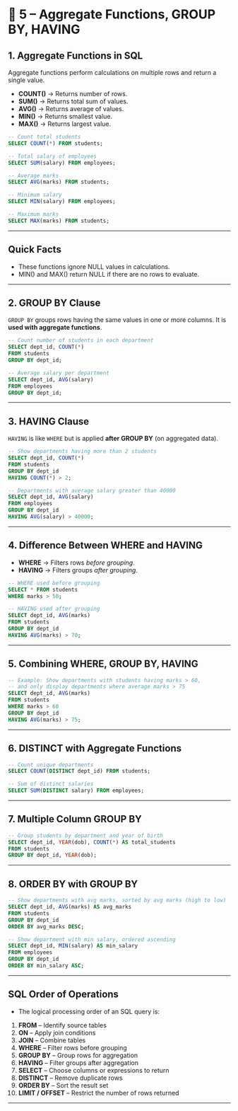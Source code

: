 # 📘 5 – Aggregate Functions, GROUP BY, HAVING

## 1. Aggregate Functions in SQL

Aggregate functions perform calculations on multiple rows and return a single value.

* **COUNT()** → Returns number of rows.
* **SUM()** → Returns total sum of values.
* **AVG()** → Returns average of values.
* **MIN()** → Returns smallest value.
* **MAX()** → Returns largest value.

```sql
-- Count total students
SELECT COUNT(*) FROM students;

-- Total salary of employees
SELECT SUM(salary) FROM employees;

-- Average marks
SELECT AVG(marks) FROM students;

-- Minimum salary
SELECT MIN(salary) FROM employees;

-- Maximum marks
SELECT MAX(marks) FROM students;
```
---
## Quick Facts
- These functions ignore NULL values in calculations.
- MIN() and MAX() return NULL if there are no rows to evaluate.

---

## 2. GROUP BY Clause

`GROUP BY` groups rows having the same values in one or more columns.
It is **used with aggregate functions**.

```sql
-- Count number of students in each department
SELECT dept_id, COUNT(*) 
FROM students
GROUP BY dept_id;

-- Average salary per department
SELECT dept_id, AVG(salary)
FROM employees
GROUP BY dept_id;
```

---

## 3. HAVING Clause

`HAVING` is like `WHERE` but is applied **after GROUP BY** (on aggregated data).

```sql
-- Show departments having more than 2 students
SELECT dept_id, COUNT(*)
FROM students
GROUP BY dept_id
HAVING COUNT(*) > 2;

-- Departments with average salary greater than 40000
SELECT dept_id, AVG(salary)
FROM employees
GROUP BY dept_id
HAVING AVG(salary) > 40000;
```

---

## 4. Difference Between WHERE and HAVING

* **WHERE** → Filters rows *before grouping*.
* **HAVING** → Filters groups *after grouping*.

```sql
-- WHERE used before grouping
SELECT * FROM students
WHERE marks > 50;

-- HAVING used after grouping
SELECT dept_id, AVG(marks)
FROM students
GROUP BY dept_id
HAVING AVG(marks) > 70;
```

---

## 5. Combining WHERE, GROUP BY, HAVING

```sql
-- Example: Show departments with students having marks > 60,
-- and only display departments where average marks > 75
SELECT dept_id, AVG(marks)
FROM students
WHERE marks > 60
GROUP BY dept_id
HAVING AVG(marks) > 75;
```

---

## 6. DISTINCT with Aggregate Functions

```sql
-- Count unique departments
SELECT COUNT(DISTINCT dept_id) FROM students;

-- Sum of distinct salaries
SELECT SUM(DISTINCT salary) FROM employees;
```

---

## 7. Multiple Column GROUP BY

```sql
-- Group students by department and year of birth
SELECT dept_id, YEAR(dob), COUNT(*) AS total_students
FROM students
GROUP BY dept_id, YEAR(dob);
```

---

## 8. ORDER BY with GROUP BY

```sql
-- Show departments with avg marks, sorted by avg marks (high to low)
SELECT dept_id, AVG(marks) AS avg_marks
FROM students
GROUP BY dept_id
ORDER BY avg_marks DESC;

-- Show department with min salary, ordered ascending
SELECT dept_id, MIN(salary) AS min_salary
FROM employees
GROUP BY dept_id
ORDER BY min_salary ASC;
```

---

## SQL Order of Operations
- The logical processing order of an SQL query is:

1) **FROM** – Identify source tables  
2) **ON** – Apply join conditions  
3) **JOIN** – Combine tables  
4) **WHERE** – Filter rows before grouping  
5) **GROUP BY** – Group rows for aggregation  
6) **HAVING** – Filter groups after aggregation  
7) **SELECT** – Choose columns or expressions to return  
8) **DISTINCT** – Remove duplicate rows  
9) **ORDER BY** – Sort the result set  
10) **LIMIT / OFFSET** – Restrict the number of rows returned

---


